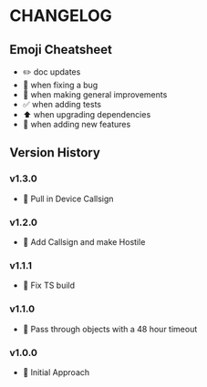 # CHANGELOG

## Emoji Cheatsheet
- :pencil2: doc updates
- :bug: when fixing a bug
- :rocket: when making general improvements
- :white_check_mark: when adding tests
- :arrow_up: when upgrading dependencies
- :tada: when adding new features

## Version History

### v1.3.0

- :tada: Pull in Device Callsign

### v1.2.0

- :rocket: Add Callsign and make Hostile

### v1.1.1

- :bug: Fix TS build

### v1.1.0

- :tada: Pass through objects with a 48 hour timeout

### v1.0.0

- :rocket: Initial Approach

